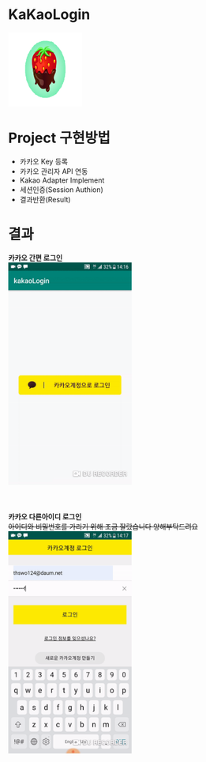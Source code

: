 # KaKaoLogin
<img src="./image/strawberry.png" width="150" height="150"></img>

# Project 구현방법

* 카카오 Key 등록
* 카카오 관리자 API 연동
* Kakao Adapter Implement
* 세션인증(Session Authion)
* 결과반환(Result)

# 결과
**카카오 간편 로그인**
<br>
<img src="./image/kakaoSimple.gif" width="250" height="450"></img>  
<br>
<br>
<br>
**카카오 다른아이디 로그인**  
~~아이디와 비밀번호를 가리기 위해 조금 잘랐습니다 양해부탁드려요~~
<br>
<img src="./image/kakaoSpec2.gif" width="250" height="450"></img>
